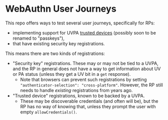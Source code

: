 # WebAuthn User Journeys

This repo offers ways to test several user journeys, specifically for RPs:

- implementing support for UVPA [trusted devices](https://w3c.github.io/webauthn/#sctn-authenticator-attachment-modality) (possibly soon to be renamed to "passkeys"),
- that have existing security key registrations.

This means there are two kinds of registrations:

- "Security key" registrations. These may or may not be tied to a UVPA, and the RP in general does not have a way to get information about UV or PA status (unless they get a UV bit in a `get` response).
  - Note that browsers can prevent such registrations by setting `"authenticator-selection": "cross-platform"`. However, the RP still needs to handle _existing_ registrations from years ago.
- "Trusted device" registrations, known to be backed by a UVPA.
  - These may be discoverable credentials (and often will be), but the RP has no way of knowing that, unless they prompt the user with empty `allowCredentials()`.
